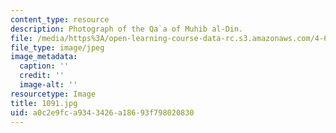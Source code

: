 ```yaml
---
content_type: resource
description: Photograph of the Qa`a of Muhib al-Din.
file: /media/https%3A/open-learning-course-data-rc.s3.amazonaws.com/4-615-the-architecture-of-cairo-spring-2002/a0c2e9fca9343426a18693f798020830_1091.jpg
file_type: image/jpeg
image_metadata:
  caption: ''
  credit: ''
  image-alt: ''
resourcetype: Image
title: 1091.jpg
uid: a0c2e9fc-a934-3426-a186-93f798020830
---
```


